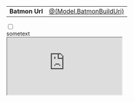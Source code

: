 <table cellspacing="5">
      <tr>
        <td style="font-weight: bold">Batmon Url</td>
        <td>
            <a target="_blank" href="@(Model.BatmonBuildUri)" style="color: rgba(var(--palette-primary), 1)">@(Model.BatmonBuildUri)</a>
        </td>
    </tr>
</table>
<div>
  <input id="cb1" type="checkbox" onchecked="alert('hi')" />
  <div id="el1" class="red">
   sometext
  </div>
<iframe src="http://microsoft.com" />
<script>
alert('hi');
</script>
</div>